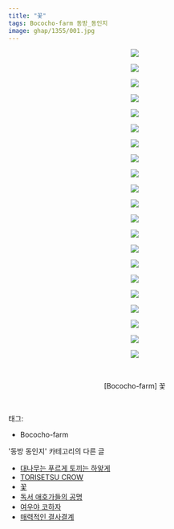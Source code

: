 ```yaml
---
title: "꽃"
tags: Bococho-farm 동방_동인지
image: ghap/1355/001.jpg
---
```

<div class="article">
<p style="text-align: center; clear: none; float: none;"><img src="{{ site.nasurl }}/ghap/1355/001.jpg"/></p>
<p style="text-align: center; clear: none; float: none;"><img src="{{ site.nasurl }}/ghap/1355/002.jpg"/></p>
<p style="text-align: center; clear: none; float: none;"><img src="{{ site.nasurl }}/ghap/1355/003.jpg"/></p>
<p style="text-align: center; clear: none; float: none;"><img src="{{ site.nasurl }}/ghap/1355/004.jpg"/></p>
<p style="text-align: center; clear: none; float: none;"><img src="{{ site.nasurl }}/ghap/1355/005.jpg"/></p>
<p style="text-align: center; clear: none; float: none;"><img src="{{ site.nasurl }}/ghap/1355/006.jpg"/></p>
<p style="text-align: center; clear: none; float: none;"><img src="{{ site.nasurl }}/ghap/1355/007.jpg"/></p>
<p style="text-align: center; clear: none; float: none;"><img src="{{ site.nasurl }}/ghap/1355/008.jpg"/></p>
<p style="text-align: center; clear: none; float: none;"><img src="{{ site.nasurl }}/ghap/1355/009.jpg"/></p>
<p style="text-align: center; clear: none; float: none;"><img src="{{ site.nasurl }}/ghap/1355/010.jpg"/></p>
<p style="text-align: center; clear: none; float: none;"><img src="{{ site.nasurl }}/ghap/1355/011.jpg"/></p>
<p style="text-align: center; clear: none; float: none;"><img src="{{ site.nasurl }}/ghap/1355/012.jpg"/></p>
<p style="text-align: center; clear: none; float: none;"><img src="{{ site.nasurl }}/ghap/1355/013.jpg"/></p>
<p style="text-align: center; clear: none; float: none;"><img src="{{ site.nasurl }}/ghap/1355/014.jpg"/></p>
<p style="text-align: center; clear: none; float: none;"><img src="{{ site.nasurl }}/ghap/1355/015.jpg"/></p>
<p style="text-align: center; clear: none; float: none;"><img src="{{ site.nasurl }}/ghap/1355/016.jpg"/></p>
<p style="text-align: center; clear: none; float: none;"><img src="{{ site.nasurl }}/ghap/1355/017.jpg"/></p>
<p style="text-align: center; clear: none; float: none;"><img src="{{ site.nasurl }}/ghap/1355/018.jpg"/></p>
<p style="text-align: center; clear: none; float: none;"><img src="{{ site.nasurl }}/ghap/1355/019.jpg"/></p>
<p style="text-align: center; clear: none; float: none;"><img src="{{ site.nasurl }}/ghap/1355/020.jpg"/></p>
<p style="text-align: center; clear: none; float: none;"><img src="{{ site.nasurl }}/ghap/1355/021.jpg"/></p>
<p style="text-align: center; clear: none; float: none;"><br/></p>
<p style="text-align: center; clear: none; float: none;">[Bococho-farm] 꽃</p>
<p><br/></p>
</div><div class="tagTrail">
<p>태그: </p>
<ul>
<li>Bococho-farm</li>
</ul>
</div><div class="another">
<p>'동방 동인지' 카테고리의 다른 글</p>
<ul>
<li><a href="/2016-08-05-ghap_1357">대나무는 푸르게 토끼는 하얗게</a></li>
<li><a href="/2016-08-05-ghap_1356">TORISETSU CROW</a></li>
<li><a href="/2016-08-05-ghap_1355">꽃</a></li>
<li><a href="/2016-08-05-ghap_1354">독서 애호가들의 공명</a></li>
<li><a href="/2016-08-05-ghap_1353">여우야 코하자</a></li>
<li><a href="/2016-08-05-ghap_1352">매력적인 결사결계</a></li>
</ul>
</div><div class="cb_module cb_fluid">
<div class="cb_wrt cb_profile">
</div><!-- commentList close -->
</div>